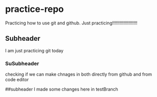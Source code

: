 # practice-repo
Practicing how to use git and github.
Just practicing!!!!!!!!!!!!!!!!!!!!
## Subheader
I am just practicing git today
### SuSubheader
checking if we can make chnages in both directly from github and from code editor

##subheader
I made some changes here in testBranch

